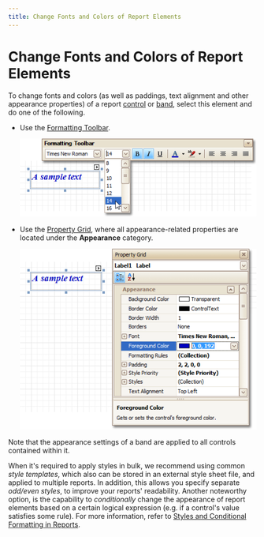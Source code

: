 ```yaml
---
title: Change Fonts and Colors of Report Elements
---
```

# Change Fonts and Colors of Report Elements
To change fonts and colors (as well as paddings, text alignment and other appearance properties) of a report [control](../../../../../interface-elements-for-desktop/articles/report-designer/report-designer-for-winforms/report-designer-reference/report-controls.md) or [band](../../../../../interface-elements-for-desktop/articles/report-designer/report-designer-for-winforms/report-designer-reference/report-bands.md), select this element and do one of the following.
* Use the [Formatting Toolbar](../../../../../interface-elements-for-desktop/articles/report-designer/report-designer-for-winforms/report-designer-reference/report-designer-ui/formatting-toolbar.md).
	
	![FontsColorsFormattingToolbar](../../../../images/Img9174.png)
* Use the [Property Grid](../../../../../interface-elements-for-desktop/articles/report-designer/report-designer-for-winforms/report-designer-reference/report-designer-ui/property-grid.md), where all appearance-related properties are located under the **Appearance** category.
	
	![FontsColorsPropertyGrid](../../../../images/Img9175.png)

Note that the appearance settings of a band are applied to all controls contained within it.

When it's required to apply styles in bulk, we recommend using common _style templates_, which also can be stored in an external style sheet file, and applied to multiple reports. In addition, this allows you specify separate _odd/even styles_, to improve your reports' readability. Another noteworthy option, is the capability to _conditionally_ change the appearance of report elements based on a certain logical expression (e.g. if a control's value satisfies some rule). For more information, refer to [Styles and Conditional Formatting in Reports](../../../../../interface-elements-for-desktop/articles/report-designer/report-designer-for-winforms/create-reports/styles-and-conditional-formatting-in-reports.md).